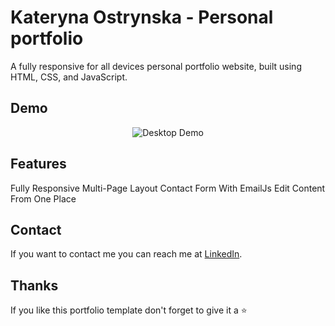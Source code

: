 # Kateryna Ostrynska - Personal portfolio

A fully responsive for all devices personal portfolio website, built using HTML, CSS, and JavaScript.

## Demo

<p align="center">
  <img src="https://res.cloudinary.com/dcjlswtup/image/upload/v1689684436/Screen_Recording_2023-07-18_at_15.42.30_l5aegg.gif" alt="Desktop Demo">
</p>

## Features

Fully Responsive
Multi-Page Layout
Contact Form With EmailJs
Edit Content From One Place

## Contact

If you want to contact me you can reach me at [LinkedIn](https://www.linkedin.com/in/kateryna-ostrynska-9155b0151/).

## Thanks

If you like this portfolio template don't forget to give it a ⭐
